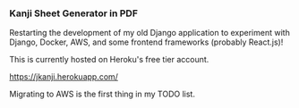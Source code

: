 ### Kanji Sheet Generator in PDF

Restarting the development of my old Django application to experiment with Django, Docker, AWS, and some frontend frameworks (probably React.js)!

This is currently hosted on Heroku's free tier account. 

https://jkanji.herokuapp.com/

Migrating to AWS is the first thing in my TODO list.
